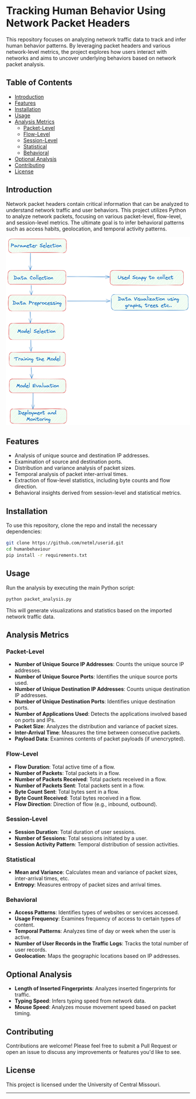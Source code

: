 # Tracking Human Behavior Using Network Packet Headers

This repository focuses on analyzing network traffic data to track and infer human behavior patterns. By leveraging packet headers and various network-level metrics, the project explores how users interact with networks and aims to uncover underlying behaviors based on network packet analysis.

## Table of Contents
- [Introduction](#introduction)
- [Features](#features)
- [Installation](#installation)
- [Usage](#usage)
- [Analysis Metrics](#analysis-metrics)
  - [Packet-Level](#packet-level)
  - [Flow-Level](#flow-level)
  - [Session-Level](#session-level)
  - [Statistical](#statistical)
  - [Behavioral](#behavioral)
- [Optional Analysis](#optional-analysis)
- [Contributing](#contributing)
- [License](#license)

## Introduction

Network packet headers contain critical information that can be analyzed to understand network traffic and user behaviors. This project utilizes Python to analyze network packets, focusing on various packet-level, flow-level, and session-level metrics. The ultimate goal is to infer behavioral patterns such as access habits, geolocation, and temporal activity patterns.


![img.png](approach.png)

## Features

- Analysis of unique source and destination IP addresses.
- Examination of source and destination ports.
- Distribution and variance analysis of packet sizes.
- Temporal analysis of packet inter-arrival times.
- Extraction of flow-level statistics, including byte counts and flow direction.
- Behavioral insights derived from session-level and statistical metrics.

## Installation

To use this repository, clone the repo and install the necessary dependencies:

```bash
git clone https://github.com/netml/userid.git
cd humanbehaviour
pip install -r requirements.txt
```

## Usage

Run the analysis by executing the main Python script:

```bash
python packet_analysis.py
```

This will generate visualizations and statistics based on the imported network traffic data.

## Analysis Metrics

### Packet-Level
- **Number of Unique Source IP Addresses**: Counts the unique source IP addresses.
- **Number of Unique Source Ports**: Identifies the unique source ports used.
- **Number of Unique Destination IP Addresses**: Counts unique destination IP addresses.
- **Number of Unique Destination Ports**: Identifies unique destination ports.
- **Number of Applications Used**: Detects the applications involved based on ports and IPs.
- **Packet Size**: Analyzes the distribution and variance of packet sizes.
- **Inter-Arrival Time**: Measures the time between consecutive packets.
- **Payload Data**: Examines contents of packet payloads (if unencrypted).

### Flow-Level
- **Flow Duration**: Total active time of a flow.
- **Number of Packets**: Total packets in a flow.
- **Number of Packets Received**: Total packets received in a flow.
- **Number of Packets Sent**: Total packets sent in a flow.
- **Byte Count Sent**: Total bytes sent in a flow.
- **Byte Count Received**: Total bytes received in a flow.
- **Flow Direction**: Direction of flow (e.g., inbound, outbound).

### Session-Level
- **Session Duration**: Total duration of user sessions.
- **Number of Sessions**: Total sessions initiated by a user.
- **Session Activity Pattern**: Temporal distribution of session activities.

### Statistical
- **Mean and Variance**: Calculates mean and variance of packet sizes, inter-arrival times, etc.
- **Entropy**: Measures entropy of packet sizes and arrival times.

### Behavioral
- **Access Patterns**: Identifies types of websites or services accessed.
- **Usage Frequency**: Examines frequency of access to certain types of content.
- **Temporal Patterns**: Analyzes time of day or week when the user is active.
- **Number of User Records in the Traffic Logs**: Tracks the total number of user records.
- **Geolocation**: Maps the geographic locations based on IP addresses.

## Optional Analysis

- **Length of Inserted Fingerprints**: Analyzes inserted fingerprints for traffic.
- **Typing Speed**: Infers typing speed from network data.
- **Mouse Speed**: Analyzes mouse movement speed based on packet timing.

## Contributing

Contributions are welcome! Please feel free to submit a Pull Request or open an issue to discuss any improvements or features you'd like to see.

## License

This project is licensed under the University of Central Missouri. 

---
